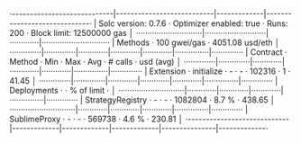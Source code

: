·----------------------------|---------------------------|-------------|-----------------------------·
|    Solc version: 0.7.6     ·  Optimizer enabled: true  ·  Runs: 200  ·  Block limit: 12500000 gas  │
·····························|···························|·············|······························
|  Methods                   ·              100 gwei/gas               ·       4051.08 usd/eth       │
··············|··············|·············|·············|·············|···············|··············
|  Contract   ·  Method      ·  Min        ·  Max        ·  Avg        ·  # calls      ·  usd (avg)  │
··············|··············|·············|·············|·············|···············|··············
|  Extension  ·  initialize  ·          -  ·          -  ·     102316  ·            1  ·      41.45  │
··············|··············|·············|·············|·············|···············|··············
|  Deployments               ·                                         ·  % of limit   ·             │
·····························|·············|·············|·············|···············|··············
|  StrategyRegistry          ·          -  ·          -  ·    1082804  ·        8.7 %  ·     438.65  │
·····························|·············|·············|·············|···············|··············
|  SublimeProxy              ·          -  ·          -  ·     569738  ·        4.6 %  ·     230.81  │
·----------------------------|-------------|-------------|-------------|---------------|-------------·